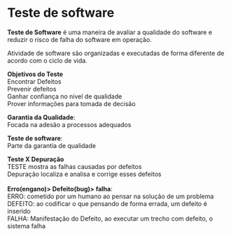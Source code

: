 # Teste de software

**Teste de Software** é uma maneira de avaliar a qualidade do software e reduzir o risco de falha do software em operação.

Atividade de software são organizadas e executadas de forma diferente de acordo com o ciclo de vida.

**Objetivos do Teste**
<br>
Encontrar Defeitos<br>
Prevenir defeitos<br>
Ganhar confiança no nivel de qualidade<br>
Prover informações para tomada de decisão
<br>

**Garantia da Qualidade**:<br>
Focada na adesão a processos adequados

**Teste de software**:<br>
Parte da garantia de qualidade
<br>

**Teste X Depuração**<br>
TESTE mostra as falhas causadas por defeitos<br>
Depuração localiza e analisa e corrige esses defeitos <br>
<br>
**Erro(engano)> Defeito(bug)> falha**:<br>
ERRO: cometido por um humano ao pensar na solução de um problema
<br>DEFEITO: ao codificar o que pensando de forma errada, um defeito é inserido
<br>FALHA: Manifestação do Defeito, ao executar um trecho com defeito, o sistema falha